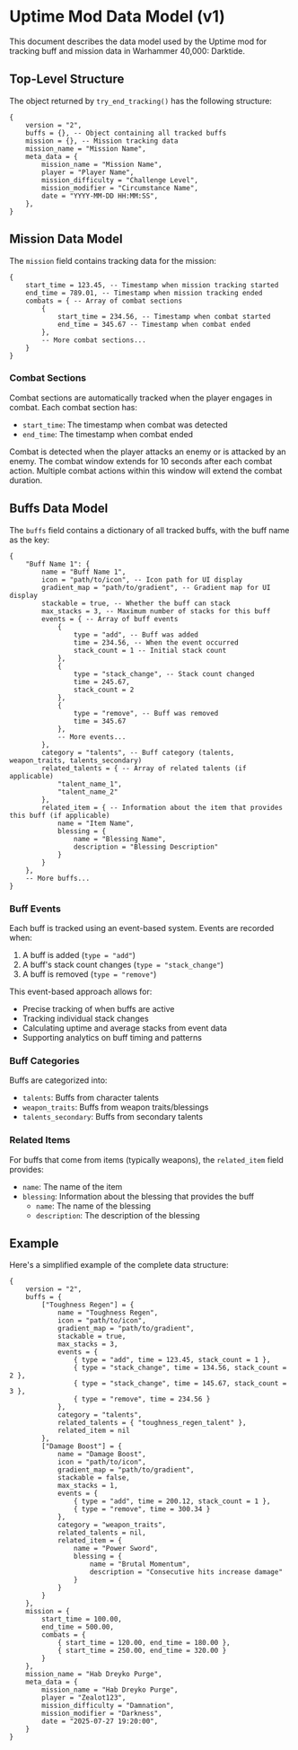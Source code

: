 # Uptime Mod Data Model (v1)

This document describes the data model used by the Uptime mod for tracking buff and mission data in Warhammer 40,000: Darktide.

## Top-Level Structure

The object returned by `try_end_tracking()` has the following structure:

```
{
    version = "2",
    buffs = {}, -- Object containing all tracked buffs
    mission = {}, -- Mission tracking data
    mission_name = "Mission Name",
    meta_data = {
        mission_name = "Mission Name",
        player = "Player Name",
        mission_difficulty = "Challenge Level",
        mission_modifier = "Circumstance Name",
        date = "YYYY-MM-DD HH:MM:SS",
    },
}
```

## Mission Data Model

The `mission` field contains tracking data for the mission:

```
{
    start_time = 123.45, -- Timestamp when mission tracking started
    end_time = 789.01, -- Timestamp when mission tracking ended
    combats = { -- Array of combat sections
        {
            start_time = 234.56, -- Timestamp when combat started
            end_time = 345.67 -- Timestamp when combat ended
        },
        -- More combat sections...
    }
}
```

### Combat Sections

Combat sections are automatically tracked when the player engages in combat. Each combat section has:

- `start_time`: The timestamp when combat was detected
- `end_time`: The timestamp when combat ended

Combat is detected when the player attacks an enemy or is attacked by an enemy. The combat window extends for 10 seconds after each combat action. Multiple combat actions within this window will extend the combat duration.

## Buffs Data Model

The `buffs` field contains a dictionary of all tracked buffs, with the buff name as the key:

```
{
    "Buff Name 1": {
        name = "Buff Name 1",
        icon = "path/to/icon", -- Icon path for UI display
        gradient_map = "path/to/gradient", -- Gradient map for UI display
        stackable = true, -- Whether the buff can stack
        max_stacks = 3, -- Maximum number of stacks for this buff
        events = { -- Array of buff events
            {
                type = "add", -- Buff was added
                time = 234.56, -- When the event occurred
                stack_count = 1 -- Initial stack count
            },
            {
                type = "stack_change", -- Stack count changed
                time = 245.67,
                stack_count = 2
            },
            {
                type = "remove", -- Buff was removed
                time = 345.67
            },
            -- More events...
        },
        category = "talents", -- Buff category (talents, weapon_traits, talents_secondary)
        related_talents = { -- Array of related talents (if applicable)
            "talent_name_1",
            "talent_name_2"
        },
        related_item = { -- Information about the item that provides this buff (if applicable)
            name = "Item Name",
            blessing = {
                name = "Blessing Name",
                description = "Blessing Description"
            }
        }
    },
    -- More buffs...
}
```

### Buff Events

Each buff is tracked using an event-based system. Events are recorded when:

1. A buff is added (`type = "add"`)
2. A buff's stack count changes (`type = "stack_change"`)
3. A buff is removed (`type = "remove"`)

This event-based approach allows for:
- Precise tracking of when buffs are active
- Tracking individual stack changes
- Calculating uptime and average stacks from event data
- Supporting analytics on buff timing and patterns

### Buff Categories

Buffs are categorized into:
- `talents`: Buffs from character talents
- `weapon_traits`: Buffs from weapon traits/blessings
- `talents_secondary`: Buffs from secondary talents

### Related Items

For buffs that come from items (typically weapons), the `related_item` field provides:
- `name`: The name of the item
- `blessing`: Information about the blessing that provides the buff
  - `name`: The name of the blessing
  - `description`: The description of the blessing

## Example

Here's a simplified example of the complete data structure:

```
{
    version = "2",
    buffs = {
        ["Toughness Regen"] = {
            name = "Toughness Regen",
            icon = "path/to/icon",
            gradient_map = "path/to/gradient",
            stackable = true,
            max_stacks = 3,
            events = {
                { type = "add", time = 123.45, stack_count = 1 },
                { type = "stack_change", time = 134.56, stack_count = 2 },
                { type = "stack_change", time = 145.67, stack_count = 3 },
                { type = "remove", time = 234.56 }
            },
            category = "talents",
            related_talents = { "toughness_regen_talent" },
            related_item = nil
        },
        ["Damage Boost"] = {
            name = "Damage Boost",
            icon = "path/to/icon",
            gradient_map = "path/to/gradient",
            stackable = false,
            max_stacks = 1,
            events = {
                { type = "add", time = 200.12, stack_count = 1 },
                { type = "remove", time = 300.34 }
            },
            category = "weapon_traits",
            related_talents = nil,
            related_item = {
                name = "Power Sword",
                blessing = {
                    name = "Brutal Momentum",
                    description = "Consecutive hits increase damage"
                }
            }
        }
    },
    mission = {
        start_time = 100.00,
        end_time = 500.00,
        combats = {
            { start_time = 120.00, end_time = 180.00 },
            { start_time = 250.00, end_time = 320.00 }
        }
    },
    mission_name = "Hab Dreyko Purge",
    meta_data = {
        mission_name = "Hab Dreyko Purge",
        player = "Zealot123",
        mission_difficulty = "Damnation",
        mission_modifier = "Darkness",
        date = "2025-07-27 19:20:00",
    }
}
```